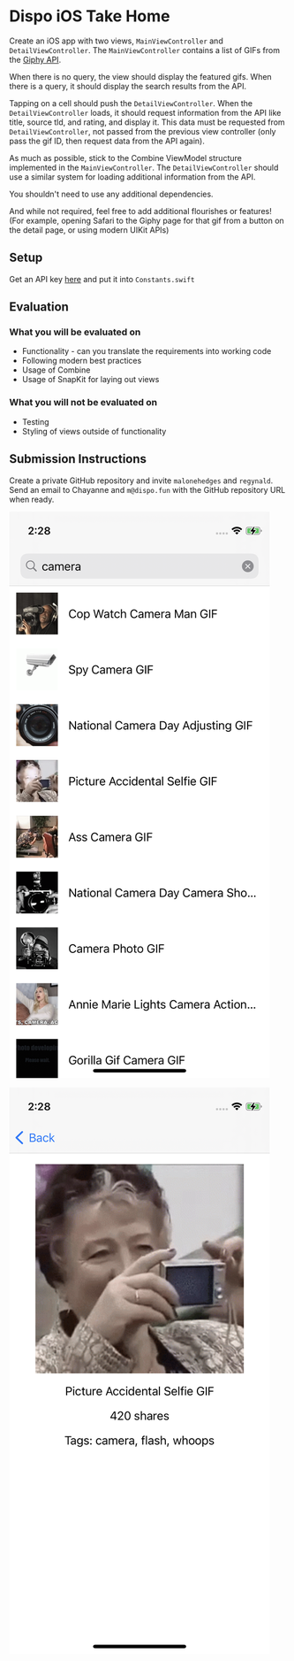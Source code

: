 # Dispo iOS Take Home

Create an iOS app with two views, `MainViewController` and `DetailViewController`. The `MainViewController` contains a list of GIFs from the [Giphy API](https://developers.giphy.com/).

When there is no query, the view should display the featured gifs. When there is a query, it should display the search results from the API.

Tapping on a cell should push the `DetailViewController`. When the `DetailViewController` loads, it should request information from the API like title, source tld, and rating, and display it. This data must be requested from `DetailViewController`, not passed from the previous view controller (only pass the gif ID, then request data from the API again).

As much as possible, stick to the Combine ViewModel structure implemented in the `MainViewController`. The `DetailViewController` should use a similar system for loading additional information from the API.

You shouldn't need to use any additional dependencies.

And while not required, feel free to add additional flourishes or features! (For example, opening Safari to the Giphy page for that gif from a button on the detail page, or using modern UIKit APIs)

## Setup

Get an API key [here](https://developers.giphy.com/dashboard/) and put it into `Constants.swift`

## Evaluation

### What you will be evaluated on

- Functionality - can you translate the requirements into working code
- Following modern best practices
- Usage of Combine
- Usage of SnapKit for laying out views

### What you will not be evaluated on

- Testing
- Styling of views outside of functionality

## Submission Instructions

Create a private GitHub repository and invite `malonehedges` and `regynald`. Send an email to Chayanne and `m@dispo.fun` with the GitHub repository URL when ready.

![Main View](assets/main-view.png)

![Detail View](assets/detail-view.png)
